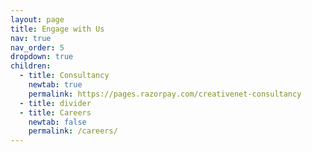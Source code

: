 ```yaml
---
layout: page
title: Engage with Us
nav: true
nav_order: 5
dropdown: true
children:
  - title: Consultancy
    newtab: true
    permalink: https://pages.razorpay.com/creativenet-consultancy
  - title: divider
  - title: Careers
    newtab: false
    permalink: /careers/
---
```

